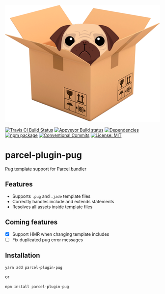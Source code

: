 <p align="center">
    <img alt="parcel-plugin-pug" src="https://raw.githubusercontent.com/Ty3uK/parcel-plugin-pug/master/.assets/logo.png" width="512">
</p>

[![Travis CI Build Status](https://travis-ci.org/Ty3uK/parcel-plugin-pug.svg?branch=master)](https://travis-ci.org/Ty3uK/parcel-plugin-pug)
[![Appveyor Build status](https://ci.appveyor.com/api/projects/status/kjnr9wm0d0r29677?svg=true)](https://ci.appveyor.com/project/Ty3uK/parcel-plugin-pug)
[![Dependencies](https://david-dm.org/Ty3uK/parcel-plugin-pug.svg?branch=master)](https://travis-ci.org/Ty3uK/parcel-plugin-pug)
[![npm package](https://img.shields.io/npm/v/parcel-plugin-pug.svg)](https://www.npmjs.com/package/parcel-plugin-pug)
[![Conventional Commits](https://img.shields.io/badge/Conventional%20Commits-1.0.0-yellow.svg)](https://conventionalcommits.org)
[![License: MIT](https://img.shields.io/badge/License-MIT-yellow.svg)](https://opensource.org/licenses/MIT)

# parcel-plugin-pug

[Pug template](https://github.com/pugjs/pug) support for [Parcel bundler](https://github.com/parcel-bundler/parcel)

## Features

- Supports `.pug` and `.jade` template files
- Correctly handles include and extends statements
- Resolves all assets inside template files

## Coming features

- [x] Support HMR when changing template includes
- [ ] Fix duplicated pug error messages

## Installation
`yarn add parcel-plugin-pug`

or

`npm install parcel-plugin-pug`
